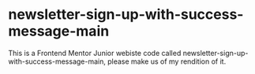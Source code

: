 # newsletter-sign-up-with-success-message-main
This is a Frontend Mentor Junior webiste code called newsletter-sign-up-with-success-message-main, please make us of my rendition of it. 
